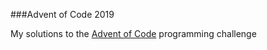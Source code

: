 ###Advent of Code 2019

My solutions to the [Advent of Code](https://adventofcode.com) programming challenge

